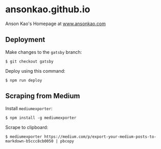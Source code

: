ansonkao.github.io
==================

Anson Kao's Homepage at www.ansonkao.com

## Deployment
Make changes to the `gatsby` branch:
```
$ git checkout gatsby
```
Deploy using this command:
```
$ npm run deploy
```


## Scraping from Medium
Install `mediumexporter`:
```
$ npm install -g mediumexporter
```

Scrape to clipboard:
```
$ mediumexporter https://medium.com/p/export-your-medium-posts-to-markdown-b5ccc8cb0050 | pbcopy
```